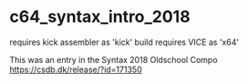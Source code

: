 # c64_syntax_intro_2018

requires kick assembler as 'kick' 
build requires VICE as 'x64' 

This was an entry in the Syntax 2018 Oldschool Compo
https://csdb.dk/release/?id=171350



